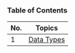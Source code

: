### Table of Contents

| No. | Topics                                                                                                                 |
| --- | ---------------------------------------------------------------------------------------------------------------------- |
| 1   | <a href="https://github.com/sanjay9616/JavaScript/blob/master/JavaScript-Tutorial/data-types/README.md">Data Types</a> |